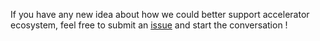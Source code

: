 If you have any new idea about how we could better support accelerator ecosystem, feel free to submit an [issue](https://github.com/open-heterogeneous-computing-framework/community/issues/new) and start the conversation !
